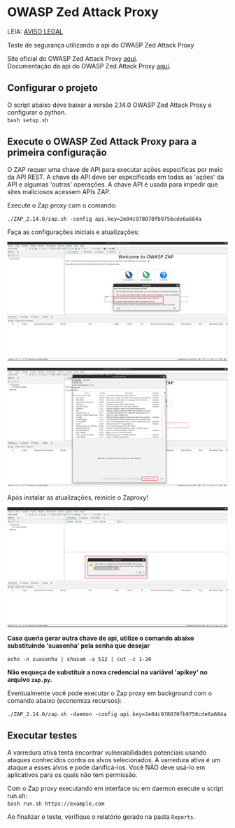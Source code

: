 # OWASP Zed Attack Proxy
LEIA: [AVISO LEGAL](AVISO_LEGAL.md)


Teste de segurança utilizando a api do OWASP Zed Attack Proxy

Site oficial do OWASP Zed Attack Proxy  [aqui](https://www.zaproxy.org/).  
Documentação da api do OWASP Zed Attack Proxy [aqui](https://www.zaproxy.org/docs/api/).

## Configurar o projeto
O script abaixo deve baixar a versão 2.14.0 OWASP Zed Attack Proxy e configurar o python.  
`bash setup.sh`

## Execute o OWASP Zed Attack Proxy para a primeira configuração



O ZAP requer uma chave de API para executar ações específicas por meio da API REST.
A chave da API deve ser especificada em todas as 'ações' da API e algumas 'outras' operações.
A chave API é usada para impedir que sites maliciosos acessem APIs ZAP. 

Execute o Zap proxy com o comando:

```
./ZAP_2.14.0/zap.sh -config api.key=2e04c978070fb9756cde6a684a
```

Faça as configurações iniciais e atualizações:

![imagem01](imagens/zaproxy01.png)

![imagem01](imagens/zaproxy02.png)

Após instalar as atualizações, reinicie o Zaproxy! 

![imagem01](imagens/zaproxy03.png)

**Caso queria gerar outra chave de api, utilize o comando abaixo substituindo 'suasenha' pela senha que desejar**

```
echo -n suasenha | shasum -a 512 | cut -c 1-26
```
**Não esqueça de substituir a nova credencial na variável 'apikey' no arquivo `zap.py`.**

Eventualmente você pode executar o Zap proxy em background com o comando abaixo (economiza recursos):

```
./ZAP_2.14.0/zap.sh -daemon -config api.key=2e04c978070fb9756cde6a684a
```

## Executar testes

A varredura ativa tenta encontrar vulnerabilidades potenciais usando
ataques conhecidos contra os alvos selecionados. A varredura ativa é 
um ataque a esses alvos e pode danificá-los. Você NÃO deve usá-lo em 
aplicativos para os quais não tem permissão.

Com o Zap proxy executando em interface ou em daemon execute o script run.sh:  
`bash run.sh https://example.com`

Ao finalizar o teste, verifique o relatório gerado na pasta `Reports`.  
